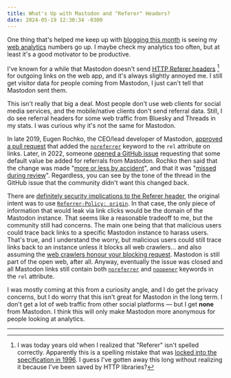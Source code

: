 ```yaml
---
title: What's Up with Mastodon and "Referer" Headers?
date: 2024-05-19 12:30:34 -0300
---
```


One thing that's helped me keep up with [blogging this month](https://anderegg.ca/2024/05/02/weblog-posting-month-2024) is seeing my [web analytics](https://anderegg.ca/2023/12/14/switching-from-plausible-to-tinylytics) numbers go up. I maybe check my analytics too often, but at least it's a good motivator to be productive.

I've known for a while that Mastodon doesn't send [HTTP Referer headers](https://developer.mozilla.org/en-US/docs/Web/HTTP/Headers/Referer) [^1] for outgoing links on the web app, and it's always slightly annoyed me. I still get visitor data for people coming from Mastodon, I just can't tell that Mastodon sent them.

This isn't really that big a deal. Most people don't use web clients for social media services, and the mobile/native clients don't send referral data. Still, I do see referral headers for some web traffic from Bluesky and Threads in my stats. I was curious why it's not the same for Mastodon.

In late 2019, Eugen Rochko, the CEO/lead developer of Mastodon, [approved a pull request](https://github.com/mastodon/mastodon/pull/12202) that added the [`noreferrer`](https://developer.mozilla.org/en-US/docs/Web/HTML/Attributes/rel/noreferrer) keyword to the `rel` attribute on links. Later, in 2022, someone [opened a GitHub issue](https://github.com/mastodon/mastodon/issues/21795) requesting that some default value be added for referrals from Mastodon. Rochko then said that the change was made "[more or less by accident](https://github.com/mastodon/mastodon/issues/21795#issuecomment-1329273504)", and that it was "[missed during review](https://github.com/mastodon/mastodon/issues/21795#issuecomment-1374680597)". Regardless, you can see by the tone of the thread in the GitHub issue that the community didn't want this changed back.

There are [definitely security implications to the Referer header](https://developer.mozilla.org/en-US/docs/Web/Security/Referer_header:_privacy_and_security_concerns), the original intent was to use [`Referrer-Policy: origin`](https://developer.mozilla.org/en-US/docs/Web/HTTP/Headers/Referrer-Policy#origin). In that case, the only piece of information that would leak via link clicks would be the domain of the Mastodon instance. That seems like a reasonable tradeoff to me, but the community still had concerns. The main one being that that malicious users could trace back links to a specific Mastodon instance to harass users. That's true, and I understand the worry, but malicious users could still trace links back to an instance unless it blocks all web crawlers… and also assuming the [web crawlers honour your blocking request](https://developers.google.com/search/docs/crawling-indexing/robots/intro#understand-the-limitations-of-a-robots.txt-file). Mastodon is still part of the open web, after all. Anyway, eventually the issue was closed and all Mastodon links still contain both [`noreferrer`](https://developer.mozilla.org/en-US/docs/Web/HTML/Attributes/rel/noreferrer) and [`noopener`](https://developer.mozilla.org/en-US/docs/Web/HTML/Attributes/rel/noopener) keywords in the `rel` attribute.

I was mostly coming at this from a curiosity angle, and I do get the privacy concerns, but I do worry that this isn't great for Mastodon in the long term. I don't get a lot of web traffic from other social platforms — but I get **none** from Mastodon. I think this will only make Mastodon more anonymous for people looking at analytics.

---

[^1]: I was today years old when I realized that "Referer" isn't spelled correctly. Apparently this is a spelling mistake that was [locked into the specification in 1996](https://en.wikipedia.org/wiki/HTTP_referer#Etymology). I guess I've gotten away this long without realizing it because I've been saved by HTTP libraries?

